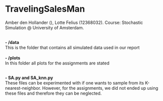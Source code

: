 # TravelingSalesMan

Amber den Hollander (), Lotte Felius (12368032). Course: Stochastic Simulation @ University of Amsterdam.<br><br>

<b>- /data</b><br>
This is the folder that contains all simulated data used in our report<br><br>
<b>- /plots</b><br>
In this folder all plots for the assignments are stated<br><br>

<b>- SA.py and SA_knn.py</b><br>
These files can be experimented with if one wants to sample from its K-nearest-neighbor. However, for the assignments, we did not ended up using these files and therefore they can be neglected. <br><br>
